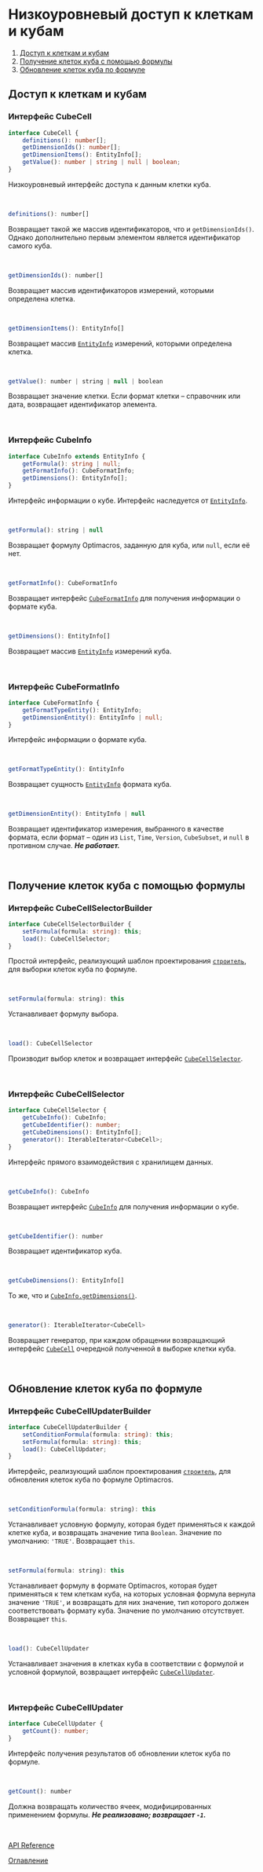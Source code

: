 # Низкоуровневый доступ к клеткам и кубам

1. [Доступ к клеткам и кубам](#lowlevel)
1. [Получение клеток куба с помощью формулы](#select)
1. [Обновление клеток куба по формуле](#update)

## Доступ к клеткам и кубам<a name="lowlevel"></a>

### Интерфейс CubeCell<a name="CubeCell"></a>
```ts
interface CubeCell {
	definitions(): number[];
	getDimensionIds(): number[];
	getDimensionItems(): EntityInfo[];
	getValue(): number | string | null | boolean;
}
```
Низкоуровневый интерфейс доступа к данным клетки куба.

&nbsp;

<a name="CubeCell.definitions"></a>
```js
definitions(): number[]
```
Возвращает такой же массив идентификаторов, что и `getDimensionIds()`. Однако дополнительно первым элементом является идентификатор самого куба.

&nbsp;

```js
getDimensionIds(): number[]
```
Возвращает массив идентификаторов измерений, которыми определена клетка.

&nbsp;

```js
getDimensionItems(): EntityInfo[]
```
Возвращает массив [`EntityInfo`](./OMviews.md#EntityInfo) измерений, которыми определена клетка.

&nbsp;

```js
getValue(): number | string | null | boolean
```
Возвращает значение клетки. Если формат клетки – справочник или дата, возвращает идентификатор элемента.

&nbsp;

### Интерфейс CubeInfo<a name="CubeInfo"></a>
```ts
interface CubeInfo extends EntityInfo {
	getFormula(): string | null;
	getFormatInfo(): CubeFormatInfo;
	getDimensions(): EntityInfo[];
}
```
Интерфейс информации о кубе. Интерфейс наследуется от [`EntityInfo`](./OMviews.md#EntityInfo).

&nbsp;

```js
getFormula(): string | null
```
Возвращает формулу Optimacros, заданную для куба, или `null`, если её нет.

&nbsp;

```js
getFormatInfo(): CubeFormatInfo
```
Возвращает интерфейс [`CubeFormatInfo`](#CubeFormatInfo) для получения информации о формате куба.

&nbsp;

<a name="CubeInfo.getDimensions"></a>
```js
getDimensions(): EntityInfo[]
```
Возвращает массив [`EntityInfo`](./OMviews.md#EntityInfo) измерений куба.

&nbsp;

### Интерфейс CubeFormatInfo<a name="CubeFormatInfo"></a>
```ts
interface CubeFormatInfo {
	getFormatTypeEntity(): EntityInfo;
	getDimensionEntity(): EntityInfo | null;
}
```
Интерфейс информации о формате куба.

&nbsp;

```js
getFormatTypeEntity(): EntityInfo
```
Возвращает сущность [`EntityInfo`](./OMviews.md#EntityInfo) формата куба.

&nbsp;

```js
getDimensionEntity(): EntityInfo | null
```
Возвращает идентификатор измерения, выбранного в качестве формата, если формат – один из `List`, `Time`, `Version`, `CubeSubset`, и `null` в противном случае.
***Не работает.***

&nbsp;

## Получение клеток куба с помощью формулы<a name="select"></a>

### Интерфейс CubeCellSelectorBuilder<a name="CubeCellSelectorBuilder"></a>
```ts
interface CubeCellSelectorBuilder {
	setFormula(formula: string): this;
	load(): CubeCellSelector;
}
```
Простой интерфейс, реализующий шаблон проектирования [`строитель`](https://ru.wikipedia.org/wiki/%D0%A1%D1%82%D1%80%D0%BE%D0%B8%D1%82%D0%B5%D0%BB%D1%8C_(%D1%88%D0%B0%D0%B1%D0%BB%D0%BE%D0%BD_%D0%BF%D1%80%D0%BE%D0%B5%D0%BA%D1%82%D0%B8%D1%80%D0%BE%D0%B2%D0%B0%D0%BD%D0%B8%D1%8F)), для выборки клеток куба по формуле.

&nbsp;

```js
setFormula(formula: string): this
```
Устанавливает формулу выбора.

&nbsp;

```js
load(): CubeCellSelector
```
Производит выбор клеток и возвращает интерфейс [`CubeCellSelector`](#CubeCellSelector).

&nbsp;

### Интерфейс CubeCellSelector<a name="CubeCellSelector"></a>
```ts
interface CubeCellSelector {
	getCubeInfo(): CubeInfo;
	getCubeIdentifier(): number;
	getCubeDimensions(): EntityInfo[];
	generator(): IterableIterator<CubeCell>;
}
```
Интерфейс прямого взаимодействия с хранилищем данных.

&nbsp;

```js
getCubeInfo(): CubeInfo
```
Возвращает интерфейс [`CubeInfo`](#CubeInfo) для получения информации о кубе.

&nbsp;

```js
getCubeIdentifier(): number
```
Возвращает идентификатор куба.

&nbsp;

```js
getCubeDimensions(): EntityInfo[]
```
То же, что и [`CubeInfo.getDimensions()`](#CubeInfo.getDimensions).

&nbsp;

```js
generator(): IterableIterator<CubeCell>
```
Возвращает генератор, при каждом обращении возвращающий интерфейс [`CubeCell`](#CubeCell) очередной полученной в выборке клетки куба.

&nbsp;

## Обновление клеток куба по формуле<a name="update"></a>

### Интерфейс CubeCellUpdaterBuilder<a name="CubeCellUpdaterBuilder"></a>
```ts
interface CubeCellUpdaterBuilder {
	setConditionFormula(formula: string): this;
	setFormula(formula: string): this;
	load(): CubeCellUpdater;
}
```
Интерфейс, реализующий шаблон проектирования [`строитель`](https://ru.wikipedia.org/wiki/%D0%A1%D1%82%D1%80%D0%BE%D0%B8%D1%82%D0%B5%D0%BB%D1%8C_(%D1%88%D0%B0%D0%B1%D0%BB%D0%BE%D0%BD_%D0%BF%D1%80%D0%BE%D0%B5%D0%BA%D1%82%D0%B8%D1%80%D0%BE%D0%B2%D0%B0%D0%BD%D0%B8%D1%8F)), для обновления клеток куба по формуле Optimacros.

&nbsp;

```js
setConditionFormula(formula: string): this
```
Устанавливает условную формулу, которая будет применяться к каждой клетке куба, и возвращать значение типа `Boolean`. Значение по умолчанию: `'TRUE'`. Возвращает `this`.

&nbsp;

```js
setFormula(formula: string): this
```
Устанавливает формулу в формате Optimacros, которая будет применяться к тем клеткам куба, на которых условная формула вернула значение `'TRUE'`, и возвращать для них значение, тип которого должен соответствовать формату куба. Значение по умолчанию отсутствует. Возвращает `this`.

&nbsp;

```js
load(): CubeCellUpdater
```
Устанавливает значения в клетках куба в соответствии с формулой и условной формулой, возвращает интерфейс [`CubeCellUpdater`](#CubeCellUpdater).

&nbsp;

### Интерфейс CubeCellUpdater<a name="CubeCellUpdater"></a>
```ts
interface CubeCellUpdater {
	getCount(): number;
}
```
Интерфейс получения результатов об обновлении клеток куба по формуле.

&nbsp;

```js
getCount(): number
```
Должна возвращать количество ячеек, модифицированных применением формулы. ***Не реализовано; возвращает `-1`.***

&nbsp;

[API Reference](API.md)

[Оглавление](../README.md)